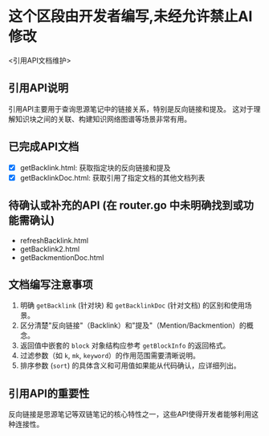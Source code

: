 # 这个区段由开发者编写,未经允许禁止AI修改
<引用API文档维护>

## 引用API说明

引用API主要用于查询思源笔记中的链接关系，特别是反向链接和提及。
这对于理解知识块之间的关联、构建知识网络图谱等场景非常有用。

## 已完成API文档

- [x] getBacklink.html: 获取指定块的反向链接和提及
- [x] getBacklinkDoc.html: 获取引用了指定文档的其他文档列表

## 待确认或补充的API (在 router.go 中未明确找到或功能需确认)

- refreshBacklink.html
- getBacklink2.html
- getBackmentionDoc.html

## 文档编写注意事项

1.  明确 `getBacklink` (针对块) 和 `getBacklinkDoc` (针对文档) 的区别和使用场景。
2.  区分清楚"反向链接"（Backlink）和"提及"（Mention/Backmention）的概念。
3.  返回值中嵌套的 `block` 对象结构应参考 `getBlockInfo` 的返回格式。
4.  过滤参数（如 `k`, `mk`, `keyword`）的作用范围需要清晰说明。
5.  排序参数 (`sort`) 的具体含义和可用值如果能从代码确认，应详细列出。

## 引用API的重要性

反向链接是思源笔记等双链笔记的核心特性之一，这些API使得开发者能够利用这种连接性。 